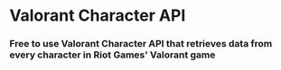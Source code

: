 # Valorant Character API 

### Free to use Valorant Character API that retrieves data from every character in Riot Games' Valorant game 